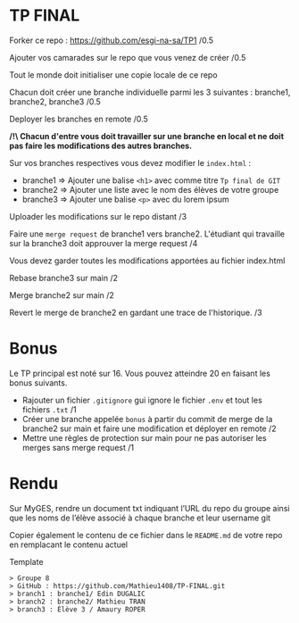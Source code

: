 # TP FINAL

Forker ce repo : https://github.com/esgi-na-sa/TP1 /0.5

Ajouter vos camarades sur le repo que vous venez de créer /0.5

Tout le monde doit initialiser une copie locale de ce repo 

Chacun doit créer une branche individuelle parmi les 3 suivantes : branche1, branche2, branche3 /0.5

Deployer les branches en remote /0.5

**/!\ Chacun d'entre vous doit travailler sur une branche en local et ne doit pas faire les modifications des autres branches.**

Sur vos branches respectives vous devez modifier le `index.html` :
- branche1 => Ajouter une balise `<h1>` avec comme titre `Tp final de GIT`
- branche2 => Ajouter une liste avec le nom des élèves de votre groupe
- branche3 => Ajouter une balise `<p>` avec du lorem ipsum

Uploader les modifications sur le repo distant /3

Faire une `merge request` de branche1 vers branche2. L'étudiant qui travaille sur la branche3 doit approuver la merge request /4

Vous devez garder toutes les modifications apportées au fichier index.html 

Rebase branche3 sur main /2

Merge branche2 sur main /2

Revert le merge de branche2 en gardant une trace de l'historique. /3

# Bonus

Le TP principal est noté sur 16. Vous pouvez atteindre 20 en faisant les bonus suivants.

- Rajouter un fichier `.gitignore` gui ignore le fichier `.env` et tout les fichiers `.txt` /1
- Créer une branche appelée `bonus` à partir du commit de merge de la branche2 sur main et faire une modification et déployer en remote /2
- Mettre une règles de protection sur main pour ne pas autoriser les merges sans merge request /1

# Rendu

Sur MyGES, rendre un document txt indiquant l’URL du repo du groupe ainsi que les noms de l’élève associé à chaque branche et leur username git

Copier également le contenu de ce fichier dans le `README.md` de votre repo en remplacant le contenu actuel 

Template

```
> Groupe 8
> GitHub : https://github.com/Mathieu1408/TP-FINAL.git
> branch1 : branche1/ Edin DUGALIC 
> branch2 : branche2/ Mathieu TRAN
> branch3 : Élève 3 / Amaury ROPER
```
